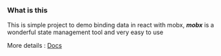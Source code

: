 ### What is this

This is simple project to demo binding data in react with mobx, **_mobx_** is a wonderful state management tool and very easy to use

More details : [Docs](https://mobx.js.org/README.html)

